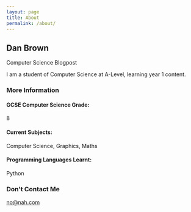 ```yaml
---
layout: page
title: About
permalink: /about/
---
```


## Dan Brown
Computer Science Blogpost


I am a student of Computer Science at A-Level, learning year 1 content.

### More Information

#### GCSE Computer Science Grade:
8

#### Current Subjects:
Computer Science, Graphics, Maths

#### Programming Languages Learnt:
Python

### Don't Contact Me

[no@nah.com](mailto:nope@nuhuh.com)
